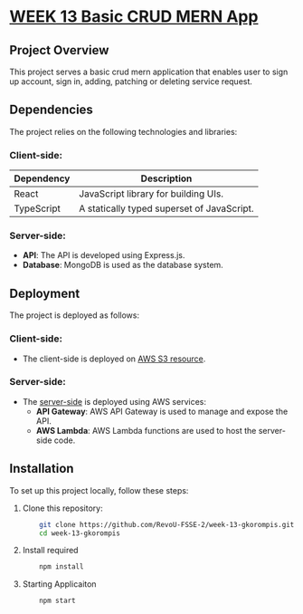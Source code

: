 # [WEEK 13 Basic CRUD MERN App](http://portal.mern.app.s3-website.ap-southeast-3.amazonaws.com/)

## Project Overview

This project serves a basic crud mern application that enables user to sign up account, sign in, adding, patching or deleting service request.

## Dependencies

The project relies on the following technologies and libraries:

### Client-side:

| Dependency      | Description                                 |
|-----------------|---------------------------------------------|
| React           | JavaScript library for building UIs.        |
| TypeScript      | A statically typed superset of JavaScript.   |

### Server-side:

- **API**: The API is developed using Express.js.
- **Database**: MongoDB is used as the database system.

## Deployment

The project is deployed as follows:

### Client-side:

- The client-side is deployed on [AWS S3 resource](http://portal.mern.app.s3-website.ap-southeast-3.amazonaws.com/).

### Server-side:

- The [server-side](https://github.com/RevoU-FSSE-2/week-11-gkorompis) is deployed using AWS services:
  - **API Gateway**: AWS API Gateway is used to manage and expose the API.
  - **AWS Lambda**: AWS Lambda functions are used to host the server-side code.

## Installation

To set up this project locally, follow these steps:

1. Clone this repository:

    ```bash
        git clone https://github.com/RevoU-FSSE-2/week-13-gkorompis.git
        cd week-13-gkorompis
    ```
2. Install required

    ```bash
        npm install
    ```
3. Starting Applicaiton

    ```bash
        npm start
    ```

